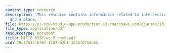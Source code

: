 ```yaml
---
content_type: resource
description: 'This resource contains information related to intersection of a line
  and a plane. '
file: https://ol-ocw-studio-app-production.s3.amazonaws.com/courses/18-02sc-multivariable-calculus-fall-2010/29d176356f6f118762bf32dbf0758b55_MIT18_02SC_we_9_comb.pdf
file_type: application/pdf
resourcetype: Document
title: MIT18_02SC_we_9_comb.pdf
uid: 29d17635-6f6f-1187-62bf-32dbf0758b55
---
```


